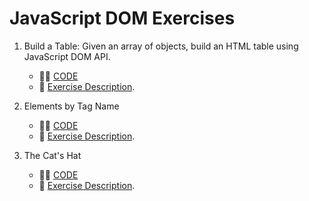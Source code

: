 # JavaScript DOM Exercises

1. Build a Table: Given an array of objects, build an HTML table using JavaScript DOM API.

   - 👨‍💻 [CODE](build-a-table.html)
   - 📝 [Exercise Description](https://eloquentjavascript.net/14_dom.html#i_g/5UC3zznV).

2. Elements by Tag Name

   - 👨‍💻 [CODE](elements-by-tag-name.html)
   - 📝 [Exercise Description](https://eloquentjavascript.net/14_dom.html#i_VSftnyRTsV).

3. The Cat's Hat

   - 👨‍💻 [CODE](cats-hat.html)
   - 📝 [Exercise Description](https://eloquentjavascript.net/14_dom.html#i_b/LAqZUqyo).
